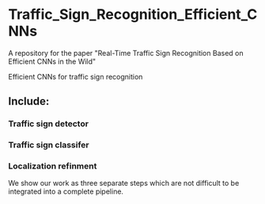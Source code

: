 # Traffic_Sign_Recognition_Efficient_CNNs
A repository for the paper "Real-Time Traffic Sign Recognition Based on Efficient CNNs in the Wild"

Efficient CNNs for traffic sign recognition

## Include:
### Traffic sign detector
  
### Traffic sign classifer
  
### Localization refinment
  
We show our work as three separate steps which are not difficult to be integrated into a complete pipeline. 
